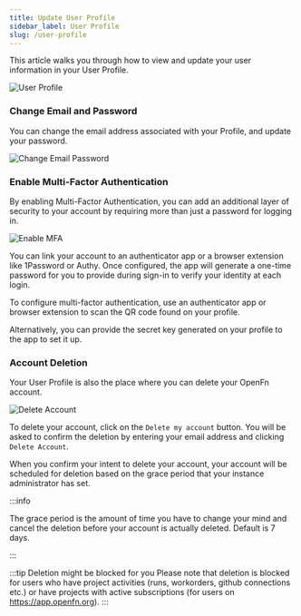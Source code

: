 ```yaml
---
title: Update User Profile
sidebar_label: User Profile
slug: /user-profile
---
```


This article walks you through how to view and update your user information in
your User Profile.

![User Profile](/img/lightning_select_user_profile.png)

### Change Email and Password

You can change the email address associated with your Profile, and update your
password.

![Change Email Password](/img/lightning_change_email_pw.png)

### Enable Multi-Factor Authentication

By enabling Multi-Factor Authentication, you can add an additional layer of
security to your account by requiring more than just a password for logging in.

![Enable MFA](/img/lightning_enable_MFA.png)

You can link your account to an authenticator app or a browser extension like
1Password or Authy. Once configured, the app will generate a one-time password
for you to provide during sign-in to verify your identity at each login.

To configure multi-factor authentication, use an authenticator app or browser
extension to scan the QR code found on your profile.

Alternatively, you can provide the secret key generated on your profile to the
app to set it up.

### Account Deletion

Your User Profile is also the place where you can delete your OpenFn account.

![Delete Account](/img/lightning_delete_account_cropped.png)

To delete your account, click on the `Delete my account` button. You will be asked
to confirm the deletion by entering your email address and clicking `Delete Account`.

When you confirm your intent to delete your account, your account will be
scheduled for deletion based on the grace period that your instance
administrator has set.

:::info

The grace period is the amount of time you have to change your mind and cancel
the deletion before your account is actually deleted. Default is 7 days.

:::

:::tip Deletion might be blocked for you
Please note that deletion is blocked for users who have project activities
(runs, workorders, github connections etc.) or have projects with active
subscriptions (for users on https://app.openfn.org).
:::
